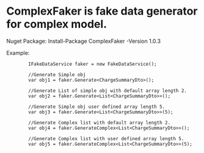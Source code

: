 # ComplexFaker is fake data generator for complex model.

Nuget Package:
	Install-Package ComplexFaker -Version 1.0.3

Example:

            IFakeDataService faker = new FakeDataService();

            //Generate Simple obj
            var obj1 = faker.Generate<ChargeSummaryDto>();

            //Generate List of simple obj with default array length 2.
            var obj2 = faker.Generate<List<ChargeSummaryDto>>();

            //Generate Simple obj user defined array length 5.
            var obj3 = faker.Generate<List<ChargeSummaryDto>>(5);

            //Generate Complex list with default array length 2.
            var obj4 = faker.GenerateComplex<List<ChargeSummaryDto>>();

            //Generate Complex list with user defined array length 5.
            var obj5 = faker.GenerateComplex<List<ChargeSummaryDto>>(5);
